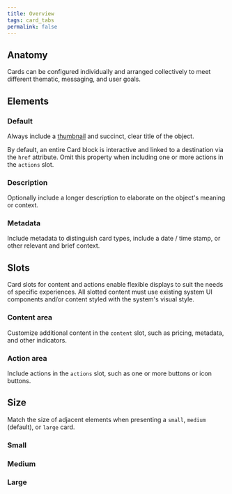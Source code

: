 ```yaml
---
title: Overview
tags: card_tabs
permalink: false
---
```


## Anatomy

Cards can be configured individually and arranged collectively to meet different thematic, messaging, and user goals.

<esds-image-with-caption 
  src="/images/card/Anatomy.png"
  caption="Card component anatomy"></esds-image-with-caption>

## Elements

### Default

Always include a [thumbnail](/components/thumbnail/) and succinct, clear title of the object.

<esds-example-code-pair>
  <esds-card 
    title="Wanaka" 
    img-src="/images/card/Wanaka.png"
    style="width: 320px" 
  ></esds-card>
</esds-example-code-pair>

By default, an entire Card block is interactive and linked to a destination via the `href` attribute. Omit this property when including one or more actions in the `actions` slot.

### Description

Optionally include a longer description to elaborate on the object's meaning or context.

<esds-example-code-pair hidden-code preformatted>
  <esds-card
    title="Wanaka"
    description="The most photogenic tree in New Zealand if not the world."
    img-src="/images/card/Wanaka.png"
    style="width: 320px" 
  ></esds-card>
</esds-example-code-pair>

### Metadata

Include metadata to distinguish card types, include a date / time stamp, or other relevant and brief context.

<esds-example-code-pair hidden-code >
  <esds-card
    title="Design System Intermediaries"
    description="Relating to the Distributors, Translators, and Themers In Between." 
    metadata="Feb 11, 2018 • 8 min read"
    img-src="/images/card/medium.png"
    style="width: 320px" 
  ></esds-card>
</esds-example-code-pair>

## Slots

Card slots for content and actions enable flexible displays to suit the needs of specific experiences. All slotted content must use existing system UI components and/or content styled with the system's visual style.

### Content area

Customize additional content in the `content` slot, such as pricing, metadata, and other indicators.

<esds-example-code-pair hidden-code source='<esds-card 
    title="Peaceful Lake"
    img-src="/images/card/Wanaka.png" 
    style="width: 300px;" 
    >
    <div slot="content">
      <h4>Any content you want to pass into a card</h4>
      <p>Can be passed in via the content slot.</p>
      <ul>
        <li>Even</li>
        <li>Unordered</li>
        <li>Lists</li>
      </ul>
    </div>
  </esds-card>'></esds-example-code-pair>

### Action area

Include actions in the `actions` slot, such as one or more buttons or icon buttons.

## Size

Match the size of adjacent elements when presenting a `small`, `medium` (default), or `large` card.

### Small

<esds-example-code-pair hidden-code>
  <esds-card 
    size="small" 
    title="Wanaka" 
    img-src="/images/card/Wanaka.png"
    style="width: 260px" 
  ></esds-card>
</esds-example-code-pair>

### Medium

<esds-example-code-pair hidden-code>
  <esds-card 
    style="width: 320px" 
    size="medium" 
    title="Wanaka" 
    img-src="/images/card/Wanaka.png"
  ></esds-card>
</esds-example-code-pair>

### Large

<esds-example-code-pair hidden-code>
  <esds-card 
    style="width: 380px" 
    size="large" 
    title="Wanaka" 
    img-src="/images/card/Wanaka.png"
  ></esds-card>
</esds-example-code-pair>
